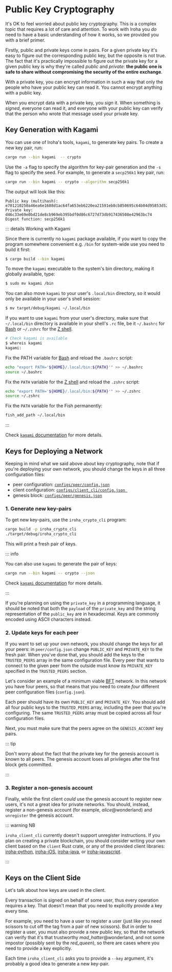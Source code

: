 # Public Key Cryptography

It's OK to feel worried about public key cryptography. This is a complex
topic that requires a lot of care and attention. To work with Iroha you
_do_ need to have a basic understanding of how it works, so we provided you
with a brief primer.

Firstly, public and private keys come in pairs. For a given private key
it's easy to figure out the corresponding public key, but the opposite is
not true. The fact that it's practically impossible to figure out the
private key for a given public key is why they're called _public_ and
_private_: **the public one is safe to share without compromising the
security of the entire exchange**.

With a private key, you can encrypt information in such a way that only the
people who have your public key can read it. You cannot encrypt anything
with a public key.

When you encrypt data with a private key, you _sign_ it. When something is
_signed_, everyone can read it, and everyone with your public key can
verify that the person who wrote that message used your private key.

## Key Generation with Kagami

You can use one of Iroha's tools, `kagami`, to generate key pairs. To create
a new key pair, run:

```bash
cargo run --bin kagami  -- crypto
```

Use the `-a` flag to specify the algorithm for key-pair generation and the
`-s` flag to specify the seed. For example, to generate a `secp256k1` key
pair, run:

```bash
cargo run --bin kagami -- crypto --algorithm secp256k1
```

The output will look like this:

```
Public key (multihash): e701210250a46ea6e1688d1ac64fa653eb6220ea21591eb8cb850695c64b04d95853d527
Private key: d46c33e69e0bd21de8cb969eb395bdf0d86c6727d73db917436508e42963bc74
Digest function: secp256k1
```

::: details Working with Kagami

Since there is currently no `kagami` package available, if you want to copy
the program somewhere convenient e.g. `/bin` for system-wide use you need
to build it first:

```bash
$ cargo build --bin kagami
```

To move the `kagami` executable to the system's bin directory, making it
globally available, type:

```bash
$ sudo mv kagami /bin
```

You can also move `kagami` to your user's `.local/bin` directory, so it
would only be available in your user's shell session:

```bash
$ mv target/debug/kagami ~/.local/bin
```

If you want to use `kagami` from your user's directory, make sure that
`~/.local/bin` directory is available in your shell's `.rc` file, be it
`~/.bashrc` for [Bash](https://www.gnu.org/software/bash/) or `~/.zshrc`
for the [Z shell](https://www.zsh.org/).

```bash
# Check kagami is available
$ whereis kagami
kagami:
```

Fix the PATH variable for [Bash](https://www.gnu.org/software/bash/) and
reload the `.bashrc` script:

```bash
echo "export PATH='${HOME}/.local/bin:${PATH}'" >> ~/.bashrc
source ~/.bashrc
```

Fix the `PATH` variable for the [Z shell](https://www.zsh.org/) and reload
the `.zshrc` script:

```bash
echo "export PATH='${HOME}/.local/bin:${PATH}'" >> ~/.zshrc
source ~/.zshrc
```

Fix the `PATH` variable for the Fish permanently:

```bash
fish_add_path ~/.local/bin
```

:::

Check
[`kagami` documentation](https://github.com/hyperledger/iroha/tree/iroha2-dev/tools/kagami#crypto)
for more details.

## Keys for Deploying a Network

Keeping in mind what we said above about key cryptography, note that if
you're deploying your own network, you should change the keys in all three
configuration files:

- peer configuration: [`configs/peer/config.json`](./peer-configuration.md)
- client configuration:
  [`configs/client_cli/config.json `](./client-configuration.md)
- genesis block: [`configs/peer/genesis.json`](./genesis.md)

### 1. Generate new key-pairs

To get new key-pairs, use the `iroha_crypto_cli` program:

```bash
cargo build -p iroha_crypto_cli
./target/debug/iroha_crypto_cli
```

This will print a fresh pair of keys.

::: info

You can also use `kagami` to generate the pair of keys:

```bash
cargo run --bin kagami -- crypto --json
```

Check
[`kagami` documentation](https://github.com/hyperledger/iroha/tree/iroha2-dev/tools/kagami#crypto)
for more details.

:::

If you're planning on using the `private_key` in a programming language, it
should be noted that both the `payload` of the `private_key` and the string
representation of the `public_key` are in hexadecimal. Keys are commonly
encoded using ASCII characters instead.

### 2. Update keys for each peer

If you want to set up your own network, you should change the keys for all
your peers: in `peer/config.json` change `PUBLIC_KEY` and `PRIVATE_KEY` to
the fresh pair. When you've done that, you should add the keys to the
`TRUSTED_PEERS` array in the same configuration file. Every peer that wants
to connect to the given peer from the outside must know its `PRIVATE_KEY`
specified in the `TRUSTED_PEERS` section.

Let's consider an example of a minimum viable
[BFT](/guide/glossary.md#byzantine-fault-tolerance-bft) network. In this
network you have four peers, so that means that you need to create _four_
different peer configuration files (`config.json`).

Each peer should have its own `PUBLIC_KEY` and `PRIVATE_KEY`. You should
add all four public keys to the `TRUSTED_PEERS` array, including the peer
that you're configuring. The same `TRUSTED_PEERS` array must be copied
across all four configuration files.

Next, you must make sure that the peers agree on the `GENESIS_ACCOUNT` key
pairs.

::: tip

Don't worry about the fact that the private key for the genesis account is
known to all peers. The genesis account loses all privileges after the
first block gets committed.

:::

### 3. Register a non-genesis account

Finally, while the first client _could_ use the genesis account to register
new users, it's not a great idea for private networks. You should, instead,
register a non-genesis account (for example, _alice_@wonderland) and
`unregister` the genesis account.

::: warning NB

`iroha_client_cli` currently doesn't support unregister instructions. If
you plan on creating a private blockchain, you should consider writing your
own client based on the `client` Rust crate, or any of the provided client
libraries: [iroha-python](https://github.com/hyperledger/iroha-python),
[iroha-iOS](https://github.com/hyperledger/iroha-ios),
[iroha-java](https://github.com/hyperledger/iroha-java), or
[iroha-javascript](https://github.com/hyperledger/iroha-javascript/tree/iroha2).

:::

## Keys on the Client Side

Let's talk about how keys are used in the client.

Every transaction is signed on behalf of some user, thus every operation
requires a key. That doesn't mean that you need to explicitly provide a key
every time.

For example, you need to have a user to register a user (just like you need
scissors to cut off the tag from a pair of new scissors). But in order to
register a user, you must also provide a new public key, so that the
network can verify that it's that trustworthy _mad_hatter_@wonderland, and
not some impostor (possibly sent by the _red_queen_), so there are cases
where you need to provide a key explicitly.

Each time `iroha_client_cli` asks you to provide a `--key` argument, it's
probably a good idea to generate a new key-pair.

